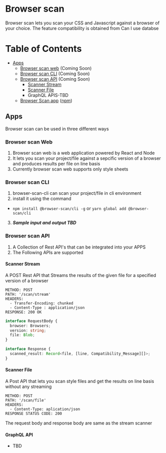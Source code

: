 # Browser scan

Browser scan lets you scan your CSS and Javascript against a browser of your choice. The feature compatibility is obtained from Can I use databse

# Table of Contents

- [Apps](#apps)
  - [Browser scan web](#browser-scan-web) (Coming Soon)
  - [Browser scan CLI](#browser-scan-cli) (Coming Soon)
  - [Browser scan API](#browser-scan-api) (Coming Soon)
    - [Scanner Stream](#scanner-stream)
    - [Scanner File](#scanner-file)
    - GraphQL APIS-TBD
  - [Browser Scan app](./apps/scanner-app/README.md) ([npm](https://www.npmjs.com/package/@browser-scan/scanner-app))

## Apps

Browser scan can be used in three different ways

### Browser scan Web

1. Browser scan web is a web application powered by React and Node
2. It lets you scan your project/file against a sepcific version of a browser and produces results per file on line basis
3. Currently browser scan web supports only style sheets

### Browser scan CLI

1. browser-scan-cli can scan your project/file in cli environment
2. install it using the command

- `npm install @browser-scan/cli -g`
  or `yarn global add @browser-scan/cli`

3. **_Sample input and output TBD_**

### Browser scan API

1. A Collection of Rest API's that can be integrated into your APPS
2. The Following APIs are supported

#### Scanner Stream

A POST Rest API that Streams the results of the given file for a specified version of a browser

```
METHOD: POST
PATH: '/scan/stream'
HEADERS:
  - Transfer-Encoding: chunked
  - Content-Type : application/json
RESPONSE: 200 OK
```

```ts
interface RequestBody {
  browser: Browsers;
  version: string;
  file: Blob;
}

interface Response {
  scanned_result: Record<file, [line, Compatibility_Message][]>;
}
```

#### Scanner File

A Post API that lets you scan style files and get the results on line basis without any streaming

```
METHOD: POST
PATH: '/scan/file'
HEADERS:
  - Content-Type: aplication/json
RESPONSE STATUS CODE: 200
```

The request body and response body are same as the stream scanner

#### GraphQL API

- TBD
